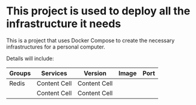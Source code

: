 # This project is used to deploy all the infrastructure it needs

This is a project that uses Docker Compose to create the necessary infrastructures for a personal computer.

Details will include:

| Groups | Services     | Version      | Image | Port |
| ------ | ------------ | ------------ | ----- | ---- |
| Redis  | Content Cell | Content Cell |
|        | Content Cell | Content Cell |
